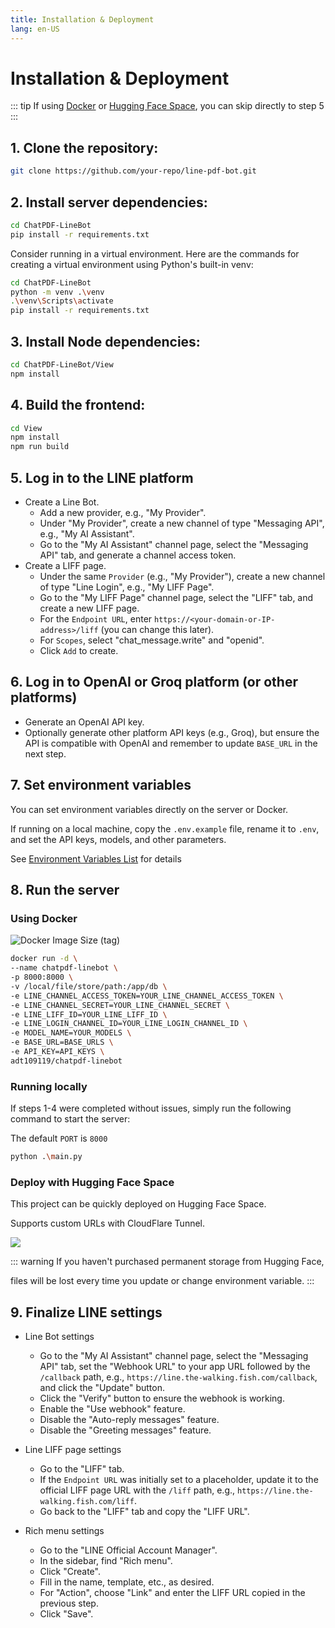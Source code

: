 ```yaml
---
title: Installation & Deployment
lang: en-US
---
```


# Installation & Deployment
::: tip
If using [Docker](#using-docker) or [Hugging Face Space](#deploy-with-hugging-face-space), you can skip directly to step 5
:::

## 1. Clone the repository:
```sh
git clone https://github.com/your-repo/line-pdf-bot.git
```

## 2. Install server dependencies:
```sh
cd ChatPDF-LineBot
pip install -r requirements.txt
```

Consider running in a virtual environment. Here are the commands for creating a virtual environment using Python's built-in venv:

```sh
cd ChatPDF-LineBot
python -m venv .\venv
.\venv\Scripts\activate
pip install -r requirements.txt
```

## 3. Install Node dependencies:
```sh
cd ChatPDF-LineBot/View
npm install
```

## 4. Build the frontend:
```sh
cd View
npm install
npm run build
```

## 5. Log in to the LINE platform
   * Create a Line Bot.
      * Add a new provider, e.g., "My Provider".
      * Under "My Provider", create a new channel of type "Messaging API", e.g., "My AI Assistant".
      * Go to the "My AI Assistant" channel page, select the "Messaging API" tab, and generate a channel access token.
   * Create a LIFF page.
      * Under the same `Provider` (e.g., "My Provider"), create a new channel of type "Line Login", e.g., "My LIFF Page".
      * Go to the "My LIFF Page" channel page, select the "LIFF" tab, and create a new LIFF page.
      * For the `Endpoint URL`, enter `https://<your-domain-or-IP-address>/liff` (you can change this later).
      * For `Scopes`, select "chat_message.write" and "openid".
      * Click `Add` to create.

## 6. Log in to OpenAI or Groq platform (or other platforms)
* Generate an OpenAI API key.
* Optionally generate other platform API keys (e.g., Groq), but ensure the API is compatible with OpenAI and remember to update `BASE_URL` in the next step.

## 7. Set environment variables

You can set environment variables directly on the server or Docker.

If running on a local machine, copy the `.env.example` file, rename it to `.env`, and set the API keys, models, and other parameters.

See [Environment Variables List](./configuration.html) for details

## 8. Run the server

### Using Docker

![Docker Image Size (tag)](https://img.shields.io/docker/image-size/adt109119/chatpdf-linebot/latest)

```sh
docker run -d \
--name chatpdf-linebot \
-p 8000:8000 \
-v /local/file/store/path:/app/db \
-e LINE_CHANNEL_ACCESS_TOKEN=YOUR_LINE_CHANNEL_ACCESS_TOKEN \
-e LINE_CHANNEL_SECRET=YOUR_LINE_CHANNEL_SECRET \
-e LINE_LIFF_ID=YOUR_LINE_LIFF_ID \
-e LINE_LOGIN_CHANNEL_ID=YOUR_LINE_LOGIN_CHANNEL_ID \
-e MODEL_NAME=YOUR_MODELS \
-e BASE_URL=BASE_URLS \
-e API_KEY=API_KEYS \
adt109119/chatpdf-linebot
```

### Running locally

If steps 1-4 were completed without issues, simply run the following command to start the server:

The default `PORT` is `8000`

```sh
python .\main.py
```

### Deploy with Hugging Face Space

This project can be quickly deployed on Hugging Face Space.

Supports custom URLs with CloudFlare Tunnel.

[![](https://huggingface.co/datasets/huggingface/badges/resolve/main/deploy-on-spaces-lg-dark.svg)](https://huggingface.co/spaces/ADT109119/ChatPDF-LineBot?duplicate=true)

::: warning
If you haven't purchased permanent storage from Hugging Face,

files will be lost every time you update or change environment variable.
:::

## 9. Finalize LINE settings
* Line Bot settings
  * Go to the "My AI Assistant" channel page, select the "Messaging API" tab, set the "Webhook URL" to your app URL followed by the `/callback` path, e.g., `https://line.the-walking.fish.com/callback`, and click the "Update" button.
  * Click the "Verify" button to ensure the webhook is working.
  * Enable the "Use webhook" feature.
  * Disable the "Auto-reply messages" feature.
  * Disable the "Greeting messages" feature.

* Line LIFF page settings
  * Go to the "LIFF" tab.
  * If the `Endpoint URL` was initially set to a placeholder, update it to the official LIFF page URL with the `/liff` path, e.g., `https://line.the-walking.fish.com/liff`.
  * Go back to the "LIFF" tab and copy the "LIFF URL".

* Rich menu settings
  * Go to the "LINE Official Account Manager".
  * In the sidebar, find "Rich menu".
  * Click "Create".
  * Fill in the name, template, etc., as desired.
  * For "Action", choose "Link" and enter the LIFF URL copied in the previous step.
  * Click "Save".
